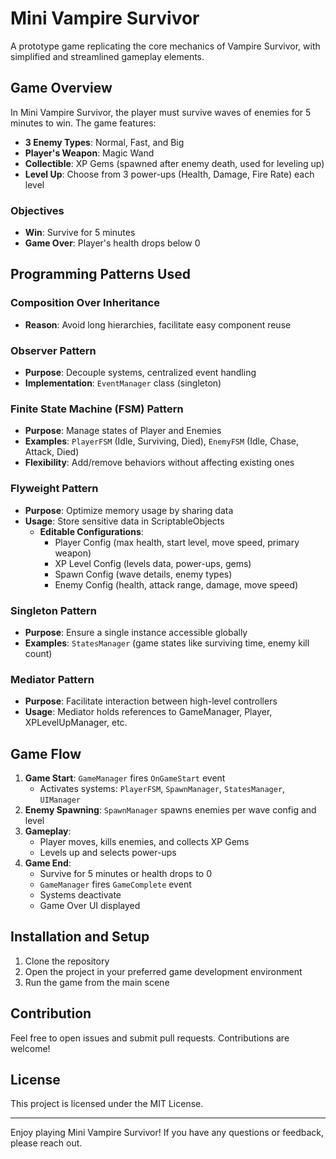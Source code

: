 # Mini Vampire Survivor

A prototype game replicating the core mechanics of Vampire Survivor, with simplified and streamlined gameplay elements.

## Game Overview

In Mini Vampire Survivor, the player must survive waves of enemies for 5 minutes to win. The game features:
- **3 Enemy Types**: Normal, Fast, and Big
- **Player's Weapon**: Magic Wand
- **Collectible**: XP Gems (spawned after enemy death, used for leveling up)
- **Level Up**: Choose from 3 power-ups (Health, Damage, Fire Rate) each level

### Objectives
- **Win**: Survive for 5 minutes
- **Game Over**: Player's health drops below 0

## Programming Patterns Used

### Composition Over Inheritance
- **Reason**: Avoid long hierarchies, facilitate easy component reuse

### Observer Pattern
- **Purpose**: Decouple systems, centralized event handling
- **Implementation**: `EventManager` class (singleton)

### Finite State Machine (FSM) Pattern
- **Purpose**: Manage states of Player and Enemies
- **Examples**: `PlayerFSM` (Idle, Surviving, Died), `EnemyFSM` (Idle, Chase, Attack, Died)
- **Flexibility**: Add/remove behaviors without affecting existing ones

### Flyweight Pattern
- **Purpose**: Optimize memory usage by sharing data
- **Usage**: Store sensitive data in ScriptableObjects
  - **Editable Configurations**:
    - Player Config (max health, start level, move speed, primary weapon)
    - XP Level Config (levels data, power-ups, gems)
    - Spawn Config (wave details, enemy types)
    - Enemy Config (health, attack range, damage, move speed)

### Singleton Pattern
- **Purpose**: Ensure a single instance accessible globally
- **Examples**: `StatesManager` (game states like surviving time, enemy kill count)

### Mediator Pattern
- **Purpose**: Facilitate interaction between high-level controllers
- **Usage**: Mediator holds references to GameManager, Player, XPLevelUpManager, etc.

## Game Flow

1. **Game Start**: `GameManager` fires `OnGameStart` event
   - Activates systems: `PlayerFSM`, `SpawnManager`, `StatesManager`, `UIManager`
2. **Enemy Spawning**: `SpawnManager` spawns enemies per wave config and level
3. **Gameplay**:
   - Player moves, kills enemies, and collects XP Gems
   - Levels up and selects power-ups
4. **Game End**:
   - Survive for 5 minutes or health drops to 0
   - `GameManager` fires `GameComplete` event
   - Systems deactivate
   - Game Over UI displayed

## Installation and Setup

1. Clone the repository
2. Open the project in your preferred game development environment
3. Run the game from the main scene

## Contribution

Feel free to open issues and submit pull requests. Contributions are welcome!

## License

This project is licensed under the MIT License.

---

Enjoy playing Mini Vampire Survivor! If you have any questions or feedback, please reach out.
